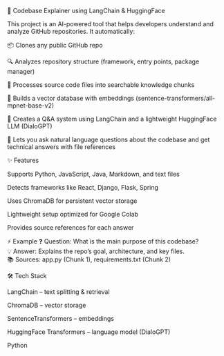 🚀 Codebase Explainer using LangChain & HuggingFace

This project is an AI-powered tool that helps developers understand and analyze GitHub repositories. It automatically:

📦 Clones any public GitHub repo

🔍 Analyzes repository structure (framework, entry points, package manager)

📂 Processes source code files into searchable knowledge chunks

🧠 Builds a vector database with embeddings (sentence-transformers/all-mpnet-base-v2)

🤖 Creates a Q&A system using LangChain and a lightweight HuggingFace LLM (DialoGPT)

💬 Lets you ask natural language questions about the codebase and get technical answers with file references

✨ Features

Supports Python, JavaScript, Java, Markdown, and text files

Detects frameworks like React, Django, Flask, Spring

Uses ChromaDB for persistent vector storage

Lightweight setup optimized for Google Colab

Provides source references for each answer

⚡ Example
❓ Question: What is the main purpose of this codebase?  
💡 Answer: Explains the repo’s goal, architecture, and key files.  
📚 Sources: app.py (Chunk 1), requirements.txt (Chunk 2)  

🛠 Tech Stack

LangChain – text splitting & retrieval

ChromaDB – vector storage

SentenceTransformers – embeddings

HuggingFace Transformers – language model (DialoGPT)

Python
